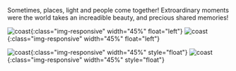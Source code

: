 Sometimes, places, light and people come together! Extroardinary moments were the world takes an increadible beauty, and precious shared memories!


![coast]({{site.baseurl}}/photography/places/IMG_4663.JPG){:class="img-responsive" width="45%" float="left"} 
![coast]({{site.baseurl}}/photography/places/IMG_4704.JPG){:class="img-responsive" width="45%" float="left"}

![coast]({{site.baseurl}}/photography/places/IMG_4706.JPG){:class="img-responsive" width="45%" style="float"}
![coast]({{site.baseurl}}/photography/places/IMG_4715.JPG){:class="img-responsive" width="45%" style="float"}
